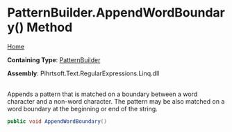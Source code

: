 # PatternBuilder\.AppendWordBoundary\(\) Method

[Home](../../../../../../README.md)

**Containing Type**: [PatternBuilder](../README.md)

**Assembly**: Pihrtsoft\.Text\.RegularExpressions\.Linq\.dll

\
Appends a pattern that is matched on a boundary between a word character and a non\-word character\. The pattern may be also matched on a word boundary at the beginning or end of the string\.

```csharp
public void AppendWordBoundary()
```


